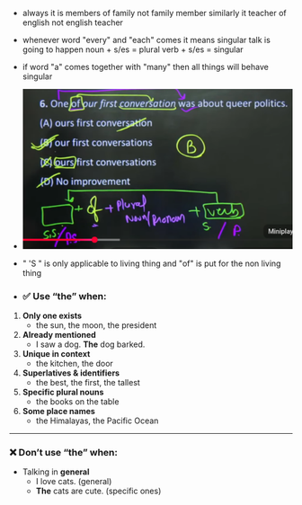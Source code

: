 - always it is members of family not family member similarly it teacher of english not english teacher
- whenever word "every" and "each" comes it means singular talk is going to happen
  noun + s/es = plural
  verb + s/es = singular
- if word "a" comes together with "many" then all things will behave singular
- ![](../../Assets/Pasted%20image%2020250814152217.png)
- " 'S " is only applicable to living thing and "of"  is put for the non living thing

- ### ✅ **Use “the” when:**

1. **Only one exists**
    - the sun, the moon, the president
2. **Already mentioned**
    - I saw a dog. **The** dog barked.
3. **Unique in context**
    - the kitchen, the door
4. **Superlatives & identifiers**
    - the best, the first, the tallest
5. **Specific plural nouns**
    - the books on the table
6. **Some place names**
    - the Himalayas, the Pacific Ocean
---
### ❌ **Don’t use “the” when:**

- Talking in **general**
    - I love cats. (general)
    - **The** cats are cute. (specific ones)